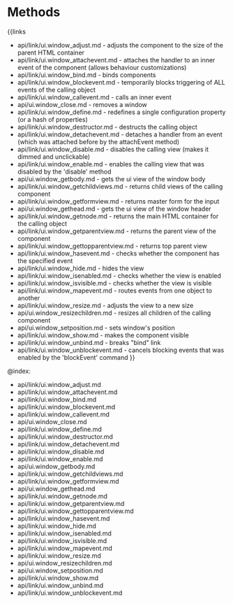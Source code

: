
Methods
=======

{{links
- api/link/ui.window_adjust.md - adjusts the component to the size of the parent HTML container
- api/link/ui.window_attachevent.md - attaches the handler to an inner event of the component (allows behaviour customizations)
- api/link/ui.window_bind.md - binds components
- api/link/ui.window_blockevent.md - temporarily blocks triggering of ALL events of the calling object
- api/link/ui.window_callevent.md - calls an inner event
- api/ui.window_close.md - removes a window
- api/link/ui.window_define.md - redefines a single configuration property (or a hash of properties)
- api/link/ui.window_destructor.md - destructs the calling object
- api/link/ui.window_detachevent.md - detaches a handler from an event (which was attached before by the attachEvent method)
- api/link/ui.window_disable.md - disables the calling view (makes it dimmed and unclickable)
- api/link/ui.window_enable.md - enables the calling view that was disabled by the 'disable' method
- api/ui.window_getbody.md - gets the ui view of the window body
- api/link/ui.window_getchildviews.md - returns child views of the calling component
- api/link/ui.window_getformview.md - returns master form for the input
- api/ui.window_gethead.md - gets the ui view of the window header
- api/link/ui.window_getnode.md - returns the main HTML container for the calling object
- api/link/ui.window_getparentview.md - returns the parent view of the component
- api/link/ui.window_gettopparentview.md - returns top parent view
- api/link/ui.window_hasevent.md - checks whether the component has the specified event
- api/link/ui.window_hide.md - hides the view
- api/link/ui.window_isenabled.md - checks whether the view is enabled
- api/link/ui.window_isvisible.md - checks whether the view is visible
- api/link/ui.window_mapevent.md - routes events from one object to another
- api/link/ui.window_resize.md - adjusts the view to a new size
- api/ui.window_resizechildren.md - resizes all children of the calling component
- api/ui.window_setposition.md - sets window's position
- api/link/ui.window_show.md - makes the component visible
- api/link/ui.window_unbind.md - breaks "bind" link
- api/link/ui.window_unblockevent.md - cancels blocking events that was enabled by the 'blockEvent' command
}}

@index:
- api/link/ui.window_adjust.md
- api/link/ui.window_attachevent.md
- api/link/ui.window_bind.md
- api/link/ui.window_blockevent.md
- api/link/ui.window_callevent.md
- api/ui.window_close.md
- api/link/ui.window_define.md
- api/link/ui.window_destructor.md
- api/link/ui.window_detachevent.md
- api/link/ui.window_disable.md
- api/link/ui.window_enable.md
- api/ui.window_getbody.md
- api/link/ui.window_getchildviews.md
- api/link/ui.window_getformview.md
- api/ui.window_gethead.md
- api/link/ui.window_getnode.md
- api/link/ui.window_getparentview.md
- api/link/ui.window_gettopparentview.md
- api/link/ui.window_hasevent.md
- api/link/ui.window_hide.md
- api/link/ui.window_isenabled.md
- api/link/ui.window_isvisible.md
- api/link/ui.window_mapevent.md
- api/link/ui.window_resize.md
- api/ui.window_resizechildren.md
- api/ui.window_setposition.md
- api/link/ui.window_show.md
- api/link/ui.window_unbind.md
- api/link/ui.window_unblockevent.md


